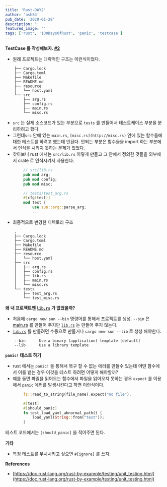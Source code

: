 ```yaml
---
title: 'Rust-DAY2'
author: 'ash84'
pub_date: '2020-01-28'
description: ''
featured_image: ''
tags: ['rust', '100DaysOfRust', 'panic', 'testcase']
---
```


**TestCase 를 작성해보자.  [#2](https://github.com/AhnSeongHyun/sun/pull/2)**

- 원래 프로젝트는 대략적인 구조는 이런식이었다.

```
    ├── Cargo.lock
    ├── Cargo.toml
    ├── Makefile
    ├── README.md
    ├── resource
    │   └── host.yaml
    └── src
        ├── arg.rs
        ├── config.rs 
        ├── main.rs
        └── misc.rs
```

- `src` 는 실제 소스코드가 있는 부분으로 `tests` 를 만들어서 테스트케이스 부분을 분리하려고 했다.
- 그런데`src` 안에 있는 `main.rs`, `[misc.rs](http://misc.rs)` 안에 있는 함수들에 대한 테스트를 하려고 했는데 안된다. 안되는 부분은 함수들을 import 하는 부분에서 인식을 시키지 못하는 문제가 있었다.
- 찾아보니 rust 에서는 `src/lib.rs` 이렇게 만들고 그 안에서 정의한 것들을 외부에서 crate 로 인식시켜서 사용한다. 

```rust
        // src/lib.rs
        pub mod arg;
        pub mod config;
        pub mod misc;

        // tests/test_arg.rs
        #[cfg(test)]
        mod test {
            use sun::arg::parse_arg;
            ...
```

- 최종적으로 변경한 디렉토리 구조
```
    .
    ├── Cargo.lock
    ├── Cargo.toml
    ├── Makefile
    ├── README.md
    ├── resource
    │   └── host.yaml
    ├── src
    │   ├── arg.rs
    │   ├── config.rs
    │   ├── lib.rs
    │   ├── main.rs
    │   └── misc.rs
    └── tests
        ├── test_arg.rs
        └── test_misc.rs
```

**왜 내 프로젝트엔 [`lib.rs`](http://lib.rs) 가 없었을까?** 

- 처음에 `cargo new sun --bin` 명령어를 통해서 프로젝트를 생성. `--bin` 은 [main.rs](http://main.rs) 를 만들어 주지만 [`lib.rs`](http://lib.rs) 는 만들어 주지 않는다.
- [`lib.rs`](http://lib.rs) 를 만들려면 수동으로 만들거나 `cargo new sun --lib` 로 생성 해야한다. 

```
    --bin      Use a binary (application) template [default]
    --lib      Use a library template
```

**`panic!` 테스트 하기** 

- rust 에서는 `panic!` 을 통해서 복구 할 수 없는 에러를 만들수 있는데 어떤 함수에서 이를 뱉는 경우 이것을 테스트 하려면 어떻게 해야할까?
- 예를 들면 파일을 읽어오는 함수에서 파일을 읽어오지 못하는 경우 `expect` 를 이용해서 `panic` 에러를 발생시킨다고 하면 이런식이다.

```rust
        fs::read_to_string(file_name).expect("no file");

        #[test]
        #[should_panic]
        fn test_load_yaml_abnormal_path() {
            load_yaml(String::from("test"));
        }
```

  테스트 코드에서는 `[should_panic]` 을 적어주면 된다. 

**기타** 

- 특정 테스트를 무시시키고 싶으면 `#[ignore]` 를 쓰자.

**References**
- [https://doc.rust-lang.org/rust-by-example/testing/unit_testing.html](https://doc.rust-lang.org/rust-by-example/testing/unit_testing.html)
